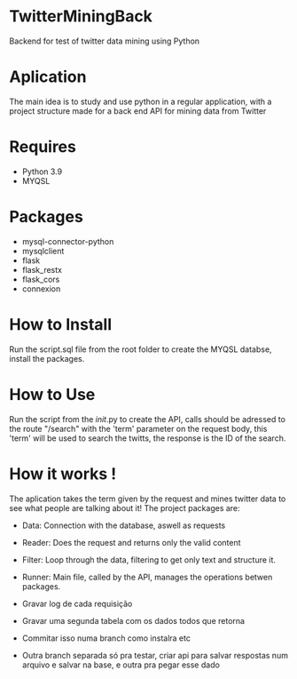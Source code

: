 # TwitterMiningBack
 Backend for test of twitter data mining using Python

# Aplication
 The main idea is to study and use python in a regular application, with a project structure made for a back end API for mining data from Twitter

# Requires
- Python 3.9
- MYQSL

# Packages
- mysql-connector-python
- mysqlclient
- flask
- flask_restx
- flask_cors
- connexion

# How to Install
 Run the script.sql file from the root folder to create the MYQSL databse, install the packages.

# How to Use
 Run the script from the _init_.py to create the API, calls should be adressed to the route "/search" with the 'term' parameter on the request body, this 'term' will be used to search the twitts, the response is the ID of the search.

# How it works !
 The aplication takes the term given by the request and mines twitter data to see what people are talking about it! The project packages are:
 - Data: Connection with the database, aswell as requests
 - Reader: Does the request and returns only the valid content 
 - Filter: Loop through the data, filtering to get only text and structure it.
 - Runner: Main file, called by the API, manages the operations betwen packages.



- Gravar log de cada requisição
- Gravar uma segunda tabela com os dados todos que retorna
- Commitar isso numa branch como instalra etc

- Outra branch separada só pra testar, criar api para salvar respostas num arquivo e salvar na base, e outra pra pegar esse dado